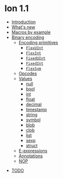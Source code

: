 # Ion 1.1

- [Introduction](./introduction.md)
- [What's new](./whats_new.md)
- [Macros by example](macros_by_example.md)
- [Binary encoding](binary/encoding.md)
    - [Encoding primitives](binary/primitives.md)
        - [`FlexUInt`](binary/primitives/flex_uint.md)
        - [`FlexInt`](binary/primitives/flex_int.md)
        - [`FixedUInt`](binary/primitives/fixed_uint.md)
        - [`FixedInt`](binary/primitives/fixed_int.md)
        - [`FlexSym`](binary/primitives/flex_sym.md)
    - [Opcodes](binary/opcodes.md)
    - [Values](binary/values.md)
        * [null](binary/values/null.md)
        * [bool](binary/values/bool.md)
        * [int](binary/values/int.md)
        * [float](binary/values/float.md)
        * [decimal](binary/values/decimal.md)
        * [timestamp](binary/values/timestamp.md)
        * [string](binary/values/string.md)
        * [symbol](binary/values/symbol.md)
        * [blob](binary/values/lob.md)
        * [clob](binary/values/lob.md)
        * [list](binary/values/list.md)
        * [sexp](binary/values/sexp.md)
        * [struct](binary/values/struct.md)
    - [E-expressions](binary/e_expressions.md)
    - [Annotations](binary/annotations.md)
    - [NOP](binary/nop.md)
<!--
    The todo.md page is a placeholder target for links we haven't populated yet.
    Only pages that are listed in `SUMMARY.md` will be shown to users; todo.md
    includes a link to create a new GitHub issue, so it would be helpful for
    users to see it.
-->
- [TODO](todo.md)
    
